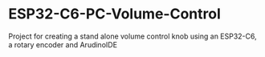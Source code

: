 # ESP32-C6-PC-Volume-Control
Project for creating a stand alone volume control knob using an ESP32-C6, a rotary encoder and ArudinoIDE
